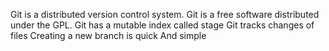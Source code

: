 Git is a distributed version control system.
Git is a free software distributed under the GPL.
Git has a mutable index called stage 
Git tracks changes of files
Creating a new branch is quick And simple